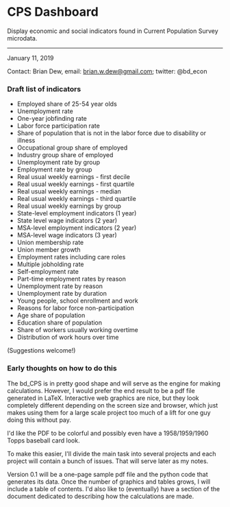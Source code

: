 # CPS Dashboard
Display economic and social indicators found in Current Population Survey microdata.

------

January 11, 2019

Contact: Brian Dew, email: brian.w.dew@gmail.com; twitter: @bd_econ


### Draft list of indicators

- Employed share of 25-54 year olds
- Unemployment rate
- One-year jobfinding rate
- Labor force participation rate
- Share of population that is not in the labor force due to disability or illness
- Occupational group share of employed
- Industry group share of employed
- Unemployment rate by group
- Employment rate by group
- Real usual weekly earnings - first decile
- Real usual weekly earnings - first quartile
- Real usual weekly earnings - median
- Real usual weekly earnings - third quartile
- Real usual weekly earnings by group
- State-level employment indicators (1 year)
- State level wage indicators (2 year)
- MSA-level employment indicators (2 year)
- MSA-level wage indicators (3 year)
- Union membership rate
- Union member growth
- Employment rates including care roles
- Multiple jobholding rate
- Self-employment rate
- Part-time employment rates by reason
- Unemployment rate by reason
- Unemployment rate by duration
- Young people, school enrollment and work
- Reasons for labor force non-participation
- Age share of population
- Education share of population
- Share of workers usually working overtime
- Distribution of work hours over time


(Suggestions welcome!)



### Early thoughts on how to do this

The bd_CPS is in pretty good shape and will serve as the engine for making calculations. However, I would prefer the end result to be a pdf file generated in LaTeX. Interactive web graphics are nice, but they look completely different depending on the screen size and browser, which just makes using them for a large scale project too much of a lift for one guy doing this without pay. 

I'd like the PDF to be colorful and possibly even have a 1958/1959/1960 Topps baseball card look. 

To make this easier, I'll divide the main task into several projects and each project will contain a bunch of issues. That will serve later as my notes. 

Version 0.1 will be a one-page sample pdf file and the python code that generates its data. Once the number of graphics and tables grows, I will include a table of contents. I'd also like to (eventually) have a section of the document dedicated to describing how the calculations are made.
